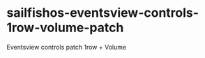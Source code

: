 sailfishos-eventsview-controls-1row-volume-patch
================================================

Eventsview controls patch 1row + Volume
